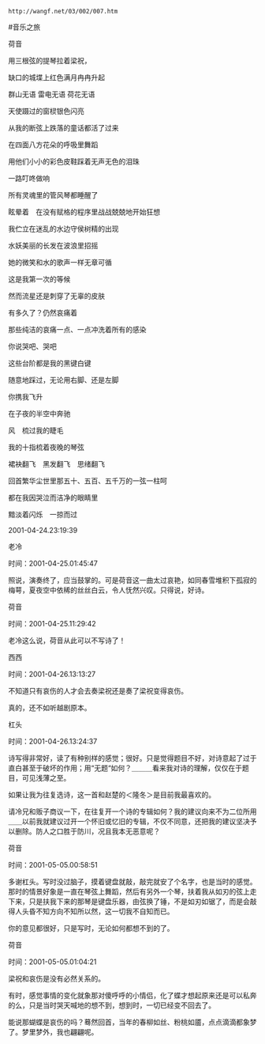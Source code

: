 `http://wangf.net/03/002/007.htm`

#音乐之旅

荷音

  用三根弦的提琴拉着梁祝，

缺口的城堞上红色满月冉冉升起

群山无语 雷电无语 荷花无语

天使蹑过的窗棂银色闪亮

从我的断弦上跌落的童话都活了过来

在四面八方花朵的呼吸里舞蹈

用他们小小的彩色皮鞋踩着无声无色的泪珠

一路叮咚做响

所有灵魂里的管风琴都睡醒了

眩晕着　在没有赋格的程序里战战兢兢地开始狂想

我伫立在迷乱的水边守侯树精的出现

水妖美丽的长发在波浪里招摇

她的微笑和水的歌声一样无章可循

这是我第一次的等候

然而流星还是刺穿了无辜的皮肤

有多久了？仍然哀痛着

那些纯洁的哀痛一点、一点冲洗着所有的感染

你说哭吧、哭吧

这些台阶都是我的黑键白键

随意地踩过，无论用右脚、还是左脚

你携我飞升

在子夜的半空中奔驰

风　梳过我的睫毛

我的十指梳着夜晚的琴弦

裙袂翻飞　黑发翻飞　思绪翻飞

回首繁华尘世里那五十、五百、五千万的一弦一柱呵

都在我因哭泣而洁净的眼睛里

黯淡着闪烁　一掠而过

2001-04-24.23:19:39

老冷

时间：2001-04-25.01:45:47 

照说，演奏终了，应当鼓掌的。可是荷音这一曲太过哀艳，如同春雪堆积下孤寂的梅萼，夏夜空中依稀的丝丝白云，令人怃然兴叹。只得说，好诗。

荷音

时间：2001-04-25.11:29:42 

老冷这么说，荷音从此可以不写诗了！

西西

时间：2001-04-26.13:13:27 

不知道只有哀伤的人才会去奏梁祝还是奏了梁祝变得哀伤。 


真的，还不如听越剧原本。

杠头

时间：2001-04-26.13:24:37 

诗写得非常好，读了有种别样的感觉；很好。只是觉得题目不好，对诗意起了过于直白甚至于破坏的作用；用“无题“如何？＿＿＿看来我对诗的理解，仅仅在于题目，可见浅薄之至。 

如果让我为往复选诗，这一首和赵楚的＜隆冬＞是目前我最喜欢的。 

请冷兄和贩子商议一下，在往复开一个诗的专辑如何？我的建议向来不为二位所用＿＿以前我就建议过开一个怀旧或忆旧的专辑，不仅不同意，还把我的建议坚决予以删除。防人之口胜于防川，况且我本无恶意呢？

荷音

时间：2001-05-05.00:58:51 

多谢杠头。写时没过脑子，摸着键盘就敲，敲完就安了个名字，也是当时的感觉。那时的情景好象是一直在琴弦上舞蹈，然后有另外一个琴，扶着我从如刃的弦上走下来，只是扶我下来的那琴是键盘乐器，由弦换了锤，不是如刃如锯了，而是会敲得人头昏不知方向不知所以然，这一切我不自知而已。 

你的意见都很好，只是写时，无论如何都想不到的了。

荷音

时间：2001-05-05.01:04:21 

梁祝和哀伤是没有必然关系的。 

有时，感觉事情的变化就象那对傻呼呼的小情侣，化了蝶才想起原来还是可以私奔的么，只是当时哭天喊地的想不到，想到时，一切已经变不回去了。 

能说那蝴蝶是哀伤的吗？蓦然回首，当年的春柳如丝、粉桃如靥，点点滴滴都象梦了。梦里梦外，我也翩翩呢。